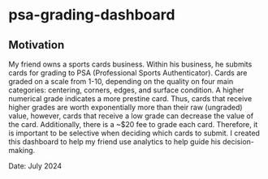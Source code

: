 # psa-grading-dashboard

## Motivation

My friend owns a sports cards business. Within his business, he submits cards for grading to PSA (Professional Sports Authenticator). Cards are graded on a scale from 1-10, depending on the quality on four main categories: centering, corners, edges, and surface condition. A higher numerical grade indicates a more prestine card. Thus, cards that receive higher grades are worth exponentially more than their raw (ungraded) value, however, cards that receive a low grade can decrease the value of the card. Additionally, there is a ~$20 fee to grade each card. Therefore, it is important to be selective when deciding which cards to submit. I created this dashboard to help my friend use analytics to help guide his decision-making.

Date: July 2024
